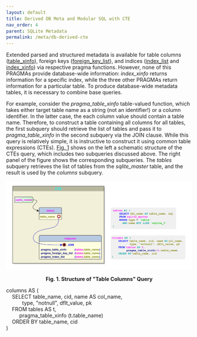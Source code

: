 ```yaml
---
layout: default
title: Derived DB Meta and Modular SQL with CTE
nav_order: 4
parent: SQLite Metadata
permalink: /meta/db-derived-cte
---
```


Extended parsed and structured metadata is available for table columns ([table_xinfo][]), foreign keys ([foreign_key_list][]), and indices ([index_list][] and [index_xinfo][]) via respective pragma functions. However, none of this PRAGMAs provide database-wide information: *index_xinfo* returns information for a specific index, while the three other PRAGMAs return information for a particular table. To produce database-wide metadata tables, it is necessary to combine base queries.

For example, consider the *pragma_table_xinfo* table-valued function, which takes either target table name as a string (not an identifier!) or a column identifier. In the latter case, the each column value should contain a table name. Therefore, to construct a table containing all columns for all tables, the first subquery should retrieve the list of tables and pass it to *pragma_table_xinfo* in the second subquery via the JOIN clause. While this query is relatively simple, it is instructive to construct it using common table expressions (CTEs). [Fig. 1](#TableColumnsCTE) shows on the left a schematic structure of the CTEs query, which includes two subqueries discussed above. The right panel of the figure shows the corresponding subqueries. The *tables* subquery retrieves the list of tables from the *sqlite_master* table, and the result is used by the *columns* subquery.

<a name="TableColumnsCTE"></a>  
<div align="center"><img src="https://github.com/pchemguy/SQLite-SQL-Tutorial/raw/gh-pages/Assets/yEd/Table%20Columns.svg" alt="Table Columns and CTE" /></div>
<p align="center"><b>Fig. 1. Structure of "Table Columns" Query</b></p>  


<div class="code">
  <span class="tab">columns</span> <span class="kwl">AS (</span>&nbsp;<br />
  <span class="kwd">&nbsp;&nbsp;&nbsp;&nbsp;SELECT</span> <span class="fld">table_name, cid, name</span><span class="kwl"> AS </span><span class="fld">col_name,</span>&nbsp;<br />
  <span class="fld">&nbsp;&nbsp;&nbsp;&nbsp;&nbsp;&nbsp;&nbsp;&nbsp;&nbsp;&nbsp;&nbsp;type, "notnull", dflt_value, pk</span>&nbsp;<br />
  <span class="kwd">&nbsp;&nbsp;&nbsp;&nbsp;FROM</span> <span class="tab">tables</span> <span class="kwl">AS</span> <span class="tab">t,</span>&nbsp;<br />
  <span class="prc">&nbsp;&nbsp;&nbsp;&nbsp;&nbsp;&nbsp;&nbsp;&nbsp;&nbsp;pragma_table_xinfo</span> (<span class="tab">t</span><b>.</b><span class="fld">table_name</span>)&nbsp;<br />
  <span class="kwl">&nbsp;&nbsp;&nbsp;&nbsp;ORDER BY</span> <span class="fld">table_name, cid</span>&nbsp;<br />
  <span class="kwl">)</span>&nbsp;<br />
</div>



<!-- References -->

[foreign_key_list]: https://sqlite.org/pragma.html#pragma_foreign_key_list
[index_list]: https://sqlite.org/pragma.html#pragma_index_list
[index_xinfo]: https://sqlite.org/pragma.html#pragma_index_xinfo
[table_xinfo]: https://sqlite.org/pragma.html#pragma_table_xinfo
